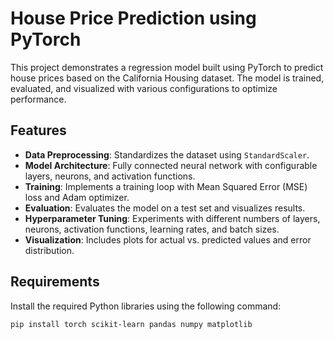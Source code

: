 # House Price Prediction using PyTorch

This project demonstrates a regression model built using PyTorch to predict house prices based on the California Housing dataset. The model is trained, evaluated, and visualized with various configurations to optimize performance.

## Features

- **Data Preprocessing**: Standardizes the dataset using `StandardScaler`.
- **Model Architecture**: Fully connected neural network with configurable layers, neurons, and activation functions.
- **Training**: Implements a training loop with Mean Squared Error (MSE) loss and Adam optimizer.
- **Evaluation**: Evaluates the model on a test set and visualizes results.
- **Hyperparameter Tuning**: Experiments with different numbers of layers, neurons, activation functions, learning rates, and batch sizes.
- **Visualization**: Includes plots for actual vs. predicted values and error distribution.

## Requirements

Install the required Python libraries using the following command:

```bash
pip install torch scikit-learn pandas numpy matplotlib